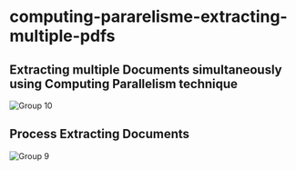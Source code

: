 # computing-pararelisme-extracting-multiple-pdfs

## Extracting multiple Documents simultaneously using Computing Parallelism technique
![Group 10](https://github.com/Ghifariezra/computing-pararelisme-extracting-multiple-pdfs/assets/127650295/92dbebef-c91a-4fc4-95b4-2d4f188958f1)



## Process Extracting Documents
![Group 9](https://github.com/Ghifariezra/computing-pararelisme-extracting-multiple-pdfs/assets/127650295/e62761b6-642d-41b2-996a-31edd951ea00)

